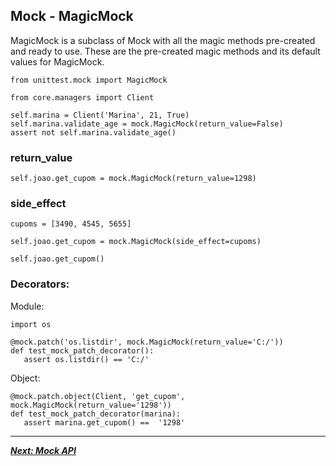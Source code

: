 ## **Mock - MagicMock**

MagicMock is a subclass of Mock with all the magic methods pre-created and ready to use. These are the pre-created magic methods and its default values for MagicMock.


```
from unittest.mock import MagicMock

from core.managers import Client

self.marina = Client('Marina', 21, True)
self.marina.validate_age = mock.MagicMock(return_value=False)
assert not self.marina.validate_age()
```

### return_value

`self.joao.get_cupom = mock.MagicMock(return_value=1298)`


### side_effect

```
cupoms = [3490, 4545, 5655]

self.joao.get_cupom = mock.MagicMock(side_effect=cupoms)

self.joao.get_cupom()
```

### Decorators:

Module:
```
import os

@mock.patch('os.listdir', mock.MagicMock(return_value='C:/'))
def test_mock_patch_decorator():
   assert os.listdir() == 'C:/'
```

Object:
```
@mock.patch.object(Client, 'get_cupom', mock.MagicMock(return_value='1298'))
def test_mock_patch_decorator(marina):
   assert marina.get_cupom() ==  '1298'
```

---
***[Next: Mock API](010_mock_api.md)***
